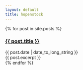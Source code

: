 ```yaml
---
layout: default
title: hopenstock
---
```

<section>
  {% for post in site.posts %}
  <article>
  	<div class="title">
  		<h1>
    		<a href="{{ site.baseurl }}{{ post.url }}">{{ post.title }}</a>
    	</h1>
    	<span class="date">{{ post.date | date_to_long_string }}</span>
    </div>
    <div class="indent">
      {{ post.excerpt }}
    </div>
  </article>
  {% endfor %}
</section>

